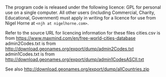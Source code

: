 The program code is released under the following licence: GPL for personal use on a single computer.
All other users (including Commercial, Charity, Educational, Government)
must apply in writing for a licence for use from Nigel Horne at `<njh at nigelhorne.com>`.

Refer to the source URL for licencing information for these files
cities.csv is from https://www.maxmind.com/en/free-world-cities-database
admin2Codes.txt is from http://download.geonames.org/export/dump/admin2Codes.txt
admin1Codes.txt is from http://download.geonames.org/export/dump/admin1CodesASCII.txt

See also http://download.geonames.org/export/dump/allCountries.zip
